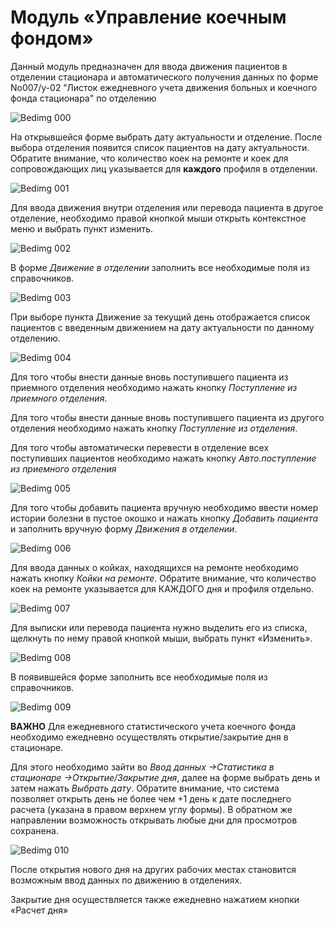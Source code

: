 <!-- TITLE: Стационар. Управление коечным фондом -->
<!-- SUBTITLE:Руководство по управлению коечным фондом -->

# Модуль «Управление коечным фондом»
Данный модуль предназначен для ввода движения пациентов в отделении стационара и автоматического получения данных по форме No007/у-02 "Листок ежедневного учета движения больных и коечного фонда стационара" по отделению

![Bedimg 000](/uploads/beds/bedimg-000.png "Bedimg 000")

На открывшейся форме выбрать дату актуальности и отделение. После выбора отделения появится список пациентов на дату актуальности. Обратите внимание, что количество коек на ремонте и коек для сопровождающих лиц указывается для **каждого** профиля в отделении.

![Bedimg 001](/uploads/beds/bedimg-001.png "Bedimg 001")

Для ввода движения внутри отделения или перевода пациента в другое отделение, необходимо правой кнопкой мыши открыть контекстное меню и выбрать пункт изменить.

![Bedimg 002](/uploads/beds/bedimg-002.png "Bedimg 002")

В форме *Движение в отделении* заполнить все необходимые поля из справочников.

![Bedimg 003](/uploads/beds/bedimg-003.png "Bedimg 003")

При выборе пункта Движение за текущий день отображается список пациентов с введенным движением на дату актуальности по данному отделению.

![Bedimg 004](/uploads/beds/bedimg-004.png "Bedimg 004")

Для того чтобы внести данные вновь поступившего пациента из приемного отделения необходимо нажать кнопку *Поступление из приемного отделения*.

Для того чтобы внести данные вновь поступившего пациента из другого отделения необходимо нажать кнопку *Поступление из отделения*.

Для того чтобы автоматически перевести в отделение всех поступивших пациентов необходимо нажать кнопку *Авто.поступление из приемного отделения*

![Bedimg 005](/uploads/beds/bedimg-005.png "Bedimg 005")

Для того чтобы добавить пациента вручную необходимо ввести номер истории болезни в пустое окошко и нажать кнопку *Добавить пациента* и заполнить вручную форму *Движения в отделении*.

![Bedimg 006](/uploads/beds/bedimg-006.png "Bedimg 006")

Для ввода данных о койках, находящихся на ремонте необходимо нажать кнопку *Койки на ремонте*. Обратите внимание, что количество коек на ремонте указывается для КАЖДОГО дня и профиля отдельно.

![Bedimg 007](/uploads/beds/bedimg-007.png "Bedimg 007")

Для выписки или перевода пациента нужно выделить его из списка, щелкнуть по нему правой кнопкой мыши, выбрать пункт «Изменить».

![Bedimg 008](/uploads/beds/bedimg-008.png "Bedimg 008")

В появившейся форме заполнить все необходимые поля из справочников.

![Bedimg 009](/uploads/beds/bedimg-009.png "Bedimg 009")

**ВАЖНО** Для ежедневного статистического учета коечного фонда необходимо ежедневно осуществлять открытие/закрытие дня в стационаре.

Для этого необходимо зайти во *Ввод данных ->Статистика в стационаре ->Открытие/Закрытие дня*, далее на форме выбрать день и затем нажать *Выбрать дату*. Обратите внимание, что система позволяет открыть день не
более чем +1 день к дате последнего расчета (указана в правом верхнем углу формы). В обратном же направлении возможность открывать любые дни для просмотров сохранена.

![Bedimg 010](/uploads/beds/bedimg-010.png "Bedimg 010")

После открытия нового дня на других рабочих местах становится возможным ввод данных по движению в отделениях.

Закрытие дня осуществляется также ежедневно нажатием кнопки «Расчет дня»
